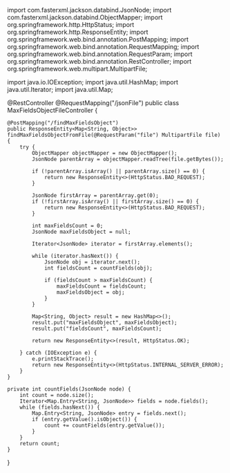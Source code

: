 import com.fasterxml.jackson.databind.JsonNode;
import com.fasterxml.jackson.databind.ObjectMapper;
import org.springframework.http.HttpStatus;
import org.springframework.http.ResponseEntity;
import org.springframework.web.bind.annotation.PostMapping;
import org.springframework.web.bind.annotation.RequestMapping;
import org.springframework.web.bind.annotation.RequestParam;
import org.springframework.web.bind.annotation.RestController;
import org.springframework.web.multipart.MultipartFile;

import java.io.IOException;
import java.util.HashMap;
import java.util.Iterator;
import java.util.Map;

@RestController
@RequestMapping("/jsonFile")
public class MaxFieldsObjectFileController {

    @PostMapping("/findMaxFieldsObject")
    public ResponseEntity<Map<String, Object>> findMaxFieldsObjectFromFile(@RequestParam("file") MultipartFile file) {
        try {
            ObjectMapper objectMapper = new ObjectMapper();
            JsonNode parentArray = objectMapper.readTree(file.getBytes());

            if (!parentArray.isArray() || parentArray.size() == 0) {
                return new ResponseEntity<>(HttpStatus.BAD_REQUEST);
            }

            JsonNode firstArray = parentArray.get(0);
            if (!firstArray.isArray() || firstArray.size() == 0) {
                return new ResponseEntity<>(HttpStatus.BAD_REQUEST);
            }

            int maxFieldsCount = 0;
            JsonNode maxFieldsObject = null;

            Iterator<JsonNode> iterator = firstArray.elements();

            while (iterator.hasNext()) {
                JsonNode obj = iterator.next();
                int fieldsCount = countFields(obj);

                if (fieldsCount > maxFieldsCount) {
                    maxFieldsCount = fieldsCount;
                    maxFieldsObject = obj;
                }
            }

            Map<String, Object> result = new HashMap<>();
            result.put("maxFieldsObject", maxFieldsObject);
            result.put("fieldsCount", maxFieldsCount);

            return new ResponseEntity<>(result, HttpStatus.OK);

        } catch (IOException e) {
            e.printStackTrace();
            return new ResponseEntity<>(HttpStatus.INTERNAL_SERVER_ERROR);
        }
    }

    private int countFields(JsonNode node) {
        int count = node.size();
        Iterator<Map.Entry<String, JsonNode>> fields = node.fields();
        while (fields.hasNext()) {
            Map.Entry<String, JsonNode> entry = fields.next();
            if (entry.getValue().isObject()) {
                count += countFields(entry.getValue());
            }
        }
        return count;
    }
}
